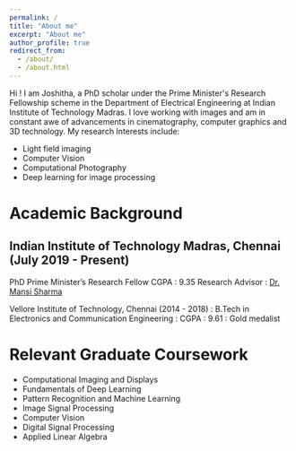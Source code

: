 ```yaml
---
permalink: /
title: "About me"
excerpt: "About me"
author_profile: true
redirect_from: 
  - /about/
  - /about.html
---
```


Hi ! I am Joshitha, a PhD scholar under the Prime Minister's Research Fellowship scheme in the Department of Electrical Engineering at Indian Institute of Technology Madras. I love working with images and am in constant awe of advancements in cinematography, computer graphics and 3D technology. My research Interests include:
- Light field imaging
- Computer Vision
- Computational Photography
- Deep learning for image processing

Academic Background
======
## Indian Institute of Technology Madras, Chennai  (July 2019 - Present)
PhD
Prime Minister’s Research Fellow
CGPA : 9.35
Research Advisor : [Dr. Mansi Sharma](https://sites.google.com/site/mansisharmaiitd/)

Vellore Institute of Technology, Chennai        (2014 - 2018)
:   B.Tech in Electronics and Communication Engineering
:   CGPA : 9.61
:   Gold medalist

Relevant Graduate Coursework
======
- Computational Imaging and Displays
- Fundamentals of Deep Learning
- Pattern Recognition and Machine Learning
- Image Signal Processing
- Computer Vision
- Digital Signal Processing
- Applied Linear Algebra
